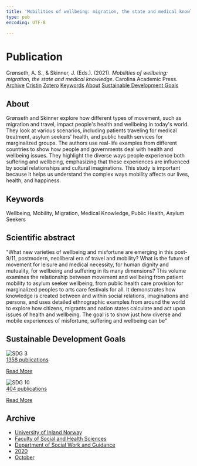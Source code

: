 ```yaml
---
title: 'Mobilities of wellbeing: migration, the state and medical knowledge'
type: pub
encoding: UTF-8

---
```

<h1>Publication</h1>
<article id="csl-bib-container-RJ2S9B45" class="csl-bib-container">
  <div class="csl-bib-body"> <div class="csl-entry">Grønseth, A. S., &#38; Skinner, J. (Eds.). (2021). <i>Mobilities of wellbeing: migration, the state and medical knowledge</i>. Carolina Academic Press.</div> </div>
  <div class="csl-bib-buttons">
    <a href="#taxonomy-article-RJ2S9B45" alt="archive" class="csl-bib-button">Archive</a>
    <a href="https://app.cristin.no/results/show.jsf?id=1840909" alt="Cristin" class="csl-bib-button">Cristin</a>
    <a href="http://zotero.org/groups/5881554/items/RJ2S9B45" alt="Zotero" class="csl-bib-button">Zotero</a>
    <a href="#keywords-article-RJ2S9B45" alt="keywords" class="csl-bib-button">Keywords</a>
    <a href="#about-article-RJ2S9B45" alt="about_pub" class="csl-bib-button">About</a>
    <a href="#sdg-article-RJ2S9B45" alt="sdg" class="csl-bib-button">Sustainable Development Goals</a>
  </div>
  <div id="csl-bib-meta-container-RJ2S9B45"></div>
</article>
<div id="csl-bib-meta-RJ2S9B45" class="csl-bib-meta">
  <article id="about-article-RJ2S9B45" class="about_pub-article">
    <h1>About</h1>
    Grønseth and Skinner explore how different types of movement, such as migration and travel, impact people's health and wellbeing in today's world. They look at various scenarios, including patients traveling for medical treatment, asylum seekers' health, and public health services for marginalized groups. The authors use real-life examples from different countries to show how people and governments deal with health and wellbeing issues. They highlight the diverse ways people experience both suffering and wellbeing, emphasizing that these experiences are influenced by social relationships and cultural imaginations. This study is important because it helps us understand the complex ways mobility affects our lives, health, and happiness.
  </article>
  <article id="keywords-article-RJ2S9B45" class="keywords-article">
    <h1>Keywords</h1>
    Wellbeing, Mobility, Migration, Medical Knowledge, Public Health, Asylum Seekers
  </article>
  <article id="abstract-article-RJ2S9B45" class="abstract-article">
    <h1>Scientific abstract</h1>
    "What new varieties of wellbeing and misfortune are emerging in this post-9/11, postmodern, neoliberal era of travel and mobility? What is the future of movement for leisure and medical necessity, for human dignity and mutuality, for wellbeing and suffering in its many dimensions? This volume examines the relationship between movement and wellbeing from patient mobility to asylum seeker wellbeing, from public health care provision for marginalized peoples to arts care festivals for all. It demonstrates how knowledge is created between and within social relations, imaginations and persons, and uses detailed ethnographic examples from around the world to explore how citizens, migrants and nation states calculate and act upon issues of health and wellbeing. The goal is to show just how diverse and mobile experiences of misfortune, suffering and wellbeing can be"
  </article>
  <article id="sdg-article-RJ2S9B45" class="sdg-article">
    <h1>Sustainable Development Goals</h1>
    <div class="sdg-container"><div id="sdg3" class="sdg">
        <img src="{{< params subfolder >}}images/sdg/sdg03_en.png" class="image" alt="SDG 3">
        <div class="sdg-overlay">
          <a href="/en/archive/?key=?sdg=3#archive" class="sdg-publication-count"><span>1358</span> publications</a>
          <p><a href="https://sdgs.un.org/goals/goal3" class="sdg-read-more">Read More</a></p>
        </div>
      </div> <div id="sdg10" class="sdg">
        <img src="{{< params subfolder >}}images/sdg/sdg10_en.png" class="image" alt="SDG 10">
        <div class="sdg-overlay">
          <a href="/en/archive/?key=?sdg=10#archive" class="sdg-publication-count"><span>404</span> publications</a>
          <p><a href="https://sdgs.un.org/goals/goal10" class="sdg-read-more">Read More</a></p>
        </div>
      </div></div>
  </article>
  <article id="taxonomy-article-RJ2S9B45" class="taxonomy-article">
    <h1>Archive</h1>
    <ul>
      <li>
        <a href="/en/archive/?key=3DCRN523">University of Inland Norway</a>
      </li>
      <li>
        <a href="/en/archive/?key=IDKFS3MX">Faculty of Social and Health Sciences</a>
      </li>
      <li>
        <a href="/en/archive/?key=CU4VFGCV">Department of Social Work and Guidance</a>
      </li>
      <li>
        <a href="/en/archive/?key=FLJPCLYW">2020</a>
      </li>
      <li>
        <a href="/en/archive/?key=4YTLTQFN">October</a>
      </li>
    </ul>
  </article>
</div>
